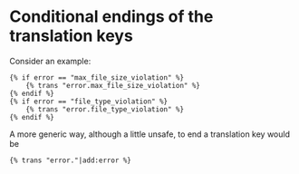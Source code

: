 # Conditional endings of the translation keys

Consider an example:

```django
{% if error == "max_file_size_violation" %}
    {% trans "error.max_file_size_violation" %}
{% endif %}
{% if error == "file_type_violation" %}
    {% trans "error.file_type_violation" %}
{% endif %}
```

A more generic way, although a little unsafe, to end a
translation key would be

```django
{% trans "error."|add:error %}
```

